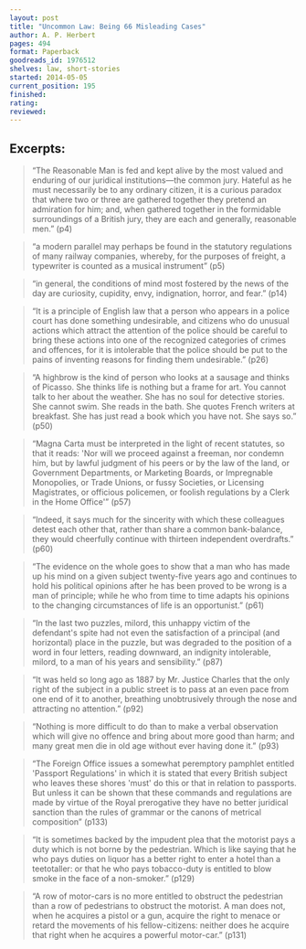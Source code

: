 ```yaml
---
layout: post
title: "Uncommon Law: Being 66 Misleading Cases"
author: A. P. Herbert
pages: 494
format: Paperback
goodreads_id: 1976512
shelves: law, short-stories
started: 2014-05-05
current_position: 195
finished: 
rating: 
reviewed: 
---
```

## Excerpts:

> “The Reasonable Man is fed and kept alive by the most valued and enduring
> of our juridical institutions—the common jury. Hateful as he must necessarily
> be to any ordinary citizen, it is a curious paradox that where two or three
> are gathered together they pretend an admiration for him; and, when gathered
> together in the formidable surroundings of a British jury, they are each
> and generally, reasonable men.” (p4)

> “a modern parallel may perhaps be found in the statutory regulations of
> many railway companies, whereby, for the purposes of freight, a typewriter
> is counted as a musical instrument” (p5)

> “in general, the conditions of mind most fostered by the news of the day
> are curiosity, cupidity, envy, indignation, horror, and fear.” (p14)

> “It is a principle of English law that a person who appears in a police
> court has done something undesirable, and citizens who do unusual actions
> which attract the attention of the police should be careful to bring these
> actions into one of the recognized categories of crimes and offences, for
> it is intolerable that the police should be put to the pains of inventing
> reasons for finding them undesirable.” (p26)

> “A highbrow is the kind of person who looks at a sausage and thinks of
> Picasso. She thinks life is nothing but a frame for art. You cannot talk
> to her about the weather. She has no soul for detective stories. She cannot
> swim. She reads in the bath. She quotes French writers at breakfast. She
> has just read a book which you have not. She says so.” (p50)

> “Magna Carta must be interpreted in the light of recent statutes, so that
> it reads: 'Nor will we proceed against a freeman, nor condemn him, but by
> lawful judgment of his peers or by the law of the land, or Government
> Departments, or Marketing Boards, or Impregnable Monopolies, or Trade
> Unions, or fussy Societies, or Licensing Magistrates, or officious policemen,
> or foolish regulations by a Clerk in the Home Office'” (p57)

> “Indeed, it says much for the sincerity with which these colleagues detest
> each other that, rather than share a common bank-balance, they would
> cheerfully continue with thirteen independent overdrafts.” (p60)

> “The evidence on the whole goes to show that a man who has made up his
> mind on a given subject twenty-five years ago and continues to hold his
> political opinions after he has been proved to be wrong is a man of
> principle; while he who from time to time adapts his opinions to the
> changing circumstances of life is an opportunist.” (p61)

> “In the last two puzzles, milord, this unhappy victim of the defendant's
> spite had not even the satisfaction of a principal (and horizontal) place
> in the puzzle, but was degraded to the position of a word in four letters,
> reading downward, an indignity intolerable, milord, to a man of his years
> and sensibility.” (p87)

> “It was held so long ago as 1887 by Mr. Justice Charles that the only right
> of the subject in a public street is to pass at an even pace from one end
> of it to another, breathing unobtrusively through the nose and attracting
> no attention.” (p92)

> “Nothing is more difficult to do than to make a verbal observation which
> will give no offence and bring about more good than harm; and many great
> men die in old age without ever having done it.” (p93)

> “The Foreign Office issues a somewhat peremptory pamphlet entitled 'Passport
> Regulations' in which it is stated that every British subject who leaves
> these shores 'must' do this or that in relation to passports. But unless
> it can be shown that these commands and regulations are made by virtue of
> the Royal prerogative they have no better juridical sanction than the rules
> of grammar or the canons of metrical composition” (p133)

> “It is sometimes backed by the impudent plea that the motorist pays a duty
> which is not borne by the pedestrian. Which is like saying that he who
> pays duties on liquor has a better right to enter a hotel than a teetotaller:
> or that he who pays tobacco-duty is entitled to blow smoke in the face of
> a non-smoker.” (p129)

> “A row of motor-cars is no more entitled to obstruct the pedestrian than
> a row of pedestrians to obstruct the motorist. A man does not, when he
> acquires a pistol or a gun, acquire the right to menace or retard the
> movements of his fellow-citizens: neither does he acquire that right when
> he acquires a powerful motor-car.” (p131)







